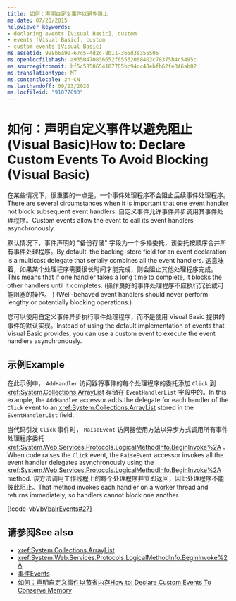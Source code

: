 ```yaml
---
title: 如何：声明自定义事件以避免阻止
ms.date: 07/20/2015
helpviewer_keywords:
- declaring events [Visual Basic], custom
- events [Visual Basic], custom
- custom events [Visual Basic]
ms.assetid: 998b6a90-67c5-4d2c-8b11-366d3e355505
ms.openlocfilehash: a9350470836652f65532068402c78375b4c5495c
ms.sourcegitcommit: bf5c5850654187705bc94cc40ebfb62fe346ab02
ms.translationtype: MT
ms.contentlocale: zh-CN
ms.lasthandoff: 09/23/2020
ms.locfileid: "91077093"
---
```

# <a name="how-to-declare-custom-events-to-avoid-blocking-visual-basic"></a><span data-ttu-id="86964-102">如何：声明自定义事件以避免阻止 (Visual Basic)</span><span class="sxs-lookup"><span data-stu-id="86964-102">How to: Declare Custom Events To Avoid Blocking (Visual Basic)</span></span>

<span data-ttu-id="86964-103">在某些情况下，很重要的一点是，一个事件处理程序不会阻止后续事件处理程序。</span><span class="sxs-lookup"><span data-stu-id="86964-103">There are several circumstances when it is important that one event handler not block subsequent event handlers.</span></span> <span data-ttu-id="86964-104">自定义事件允许事件异步调用其事件处理程序。</span><span class="sxs-lookup"><span data-stu-id="86964-104">Custom events allow the event to call its event handlers asynchronously.</span></span>  
  
 <span data-ttu-id="86964-105">默认情况下，事件声明的 "备份存储" 字段为一个多播委托，该委托按顺序合并所有事件处理程序。</span><span class="sxs-lookup"><span data-stu-id="86964-105">By default, the backing-store field for an event declaration is a multicast delegate that serially combines all the event handlers.</span></span> <span data-ttu-id="86964-106">这意味着，如果某个处理程序需要很长时间才能完成，则会阻止其他处理程序完成。</span><span class="sxs-lookup"><span data-stu-id="86964-106">This means that if one handler takes a long time to complete, it blocks the other handlers until it completes.</span></span> <span data-ttu-id="86964-107"> (操作良好的事件处理程序不应执行冗长或可能阻塞的操作。 ) </span><span class="sxs-lookup"><span data-stu-id="86964-107">(Well-behaved event handlers should never perform lengthy or potentially blocking operations.)</span></span>  
  
 <span data-ttu-id="86964-108">您可以使用自定义事件异步执行事件处理程序，而不是使用 Visual Basic 提供的事件的默认实现。</span><span class="sxs-lookup"><span data-stu-id="86964-108">Instead of using the default implementation of events that Visual Basic provides, you can use a custom event to execute the event handlers asynchronously.</span></span>  
  
## <a name="example"></a><span data-ttu-id="86964-109">示例</span><span class="sxs-lookup"><span data-stu-id="86964-109">Example</span></span>  

 <span data-ttu-id="86964-110">在此示例中， `AddHandler` 访问器将事件的每个处理程序的委托添加 `Click` 到 <xref:System.Collections.ArrayList> 存储在 `EventHandlerList` 字段中的。</span><span class="sxs-lookup"><span data-stu-id="86964-110">In this example, the `AddHandler` accessor adds the delegate for each handler of the `Click` event to an <xref:System.Collections.ArrayList> stored in the `EventHandlerList` field.</span></span>  
  
 <span data-ttu-id="86964-111">当代码引发 `Click` 事件时， `RaiseEvent` 访问器使用方法以异步方式调用所有事件处理程序委托 <xref:System.Web.Services.Protocols.LogicalMethodInfo.BeginInvoke%2A> 。</span><span class="sxs-lookup"><span data-stu-id="86964-111">When code raises the `Click` event, the `RaiseEvent` accessor invokes all the event handler delegates asynchronously using the <xref:System.Web.Services.Protocols.LogicalMethodInfo.BeginInvoke%2A> method.</span></span> <span data-ttu-id="86964-112">该方法调用工作线程上的每个处理程序并立即返回，因此处理程序不能彼此阻止。</span><span class="sxs-lookup"><span data-stu-id="86964-112">That method invokes each handler on a worker thread and returns immediately, so handlers cannot block one another.</span></span>  
  
 [!code-vb[VbVbalrEvents#27](~/samples/snippets/visualbasic/VS_Snippets_VBCSharp/VbVbalrEvents/VB/Class1.vb#27)]  
  
## <a name="see-also"></a><span data-ttu-id="86964-113">请参阅</span><span class="sxs-lookup"><span data-stu-id="86964-113">See also</span></span>

- <xref:System.Collections.ArrayList>
- <xref:System.Web.Services.Protocols.LogicalMethodInfo.BeginInvoke%2A>
- [<span data-ttu-id="86964-114">事件</span><span class="sxs-lookup"><span data-stu-id="86964-114">Events</span></span>](index.md)
- [<span data-ttu-id="86964-115">如何：声明自定义事件以节省内存</span><span class="sxs-lookup"><span data-stu-id="86964-115">How to: Declare Custom Events To Conserve Memory</span></span>](how-to-declare-custom-events-to-conserve-memory.md)
